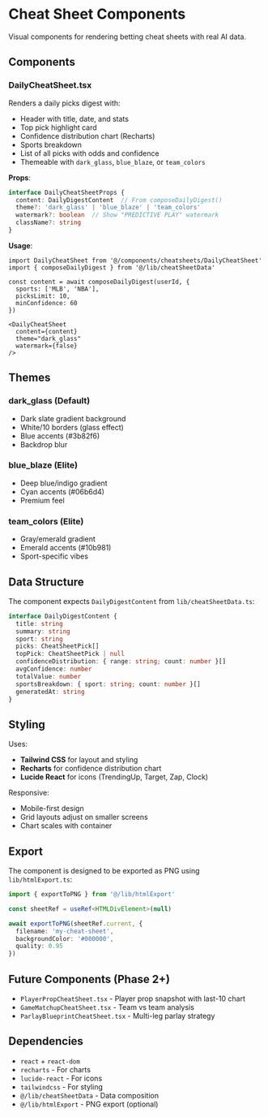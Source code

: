 # Cheat Sheet Components

Visual components for rendering betting cheat sheets with real AI data.

## Components

### DailyCheatSheet.tsx

Renders a daily picks digest with:
- Header with title, date, and stats
- Top pick highlight card
- Confidence distribution chart (Recharts)
- Sports breakdown
- List of all picks with odds and confidence
- Themeable with `dark_glass`, `blue_blaze`, or `team_colors`

**Props**:
```typescript
interface DailyCheatSheetProps {
  content: DailyDigestContent  // From composeDailyDigest()
  theme?: 'dark_glass' | 'blue_blaze' | 'team_colors'
  watermark?: boolean  // Show "PREDICTIVE PLAY" watermark
  className?: string
}
```

**Usage**:
```tsx
import DailyCheatSheet from '@/components/cheatsheets/DailyCheatSheet'
import { composeDailyDigest } from '@/lib/cheatSheetData'

const content = await composeDailyDigest(userId, {
  sports: ['MLB', 'NBA'],
  picksLimit: 10,
  minConfidence: 60
})

<DailyCheatSheet 
  content={content}
  theme="dark_glass"
  watermark={false}
/>
```

## Themes

### dark_glass (Default)
- Dark slate gradient background
- White/10 borders (glass effect)
- Blue accents (#3b82f6)
- Backdrop blur

### blue_blaze (Elite)
- Deep blue/indigo gradient
- Cyan accents (#06b6d4)
- Premium feel

### team_colors (Elite)
- Gray/emerald gradient
- Emerald accents (#10b981)
- Sport-specific vibes

## Data Structure

The component expects `DailyDigestContent` from `lib/cheatSheetData.ts`:

```typescript
interface DailyDigestContent {
  title: string
  summary: string
  sport: string
  picks: CheatSheetPick[]
  topPick: CheatSheetPick | null
  confidenceDistribution: { range: string; count: number }[]
  avgConfidence: number
  totalValue: number
  sportsBreakdown: { sport: string; count: number }[]
  generatedAt: string
}
```

## Styling

Uses:
- **Tailwind CSS** for layout and styling
- **Recharts** for confidence distribution chart
- **Lucide React** for icons (TrendingUp, Target, Zap, Clock)

Responsive:
- Mobile-first design
- Grid layouts adjust on smaller screens
- Chart scales with container

## Export

The component is designed to be exported as PNG using `lib/htmlExport.ts`:

```typescript
import { exportToPNG } from '@/lib/htmlExport'

const sheetRef = useRef<HTMLDivElement>(null)

await exportToPNG(sheetRef.current, {
  filename: 'my-cheat-sheet',
  backgroundColor: '#000000',
  quality: 0.95
})
```

## Future Components (Phase 2+)

- `PlayerPropCheatSheet.tsx` - Player prop snapshot with last-10 chart
- `GameMatchupCheatSheet.tsx` - Team vs team analysis
- `ParlayBlueprintCheatSheet.tsx` - Multi-leg parlay strategy

## Dependencies

- `react` + `react-dom`
- `recharts` - For charts
- `lucide-react` - For icons
- `tailwindcss` - For styling
- `@/lib/cheatSheetData` - Data composition
- `@/lib/htmlExport` - PNG export (optional)
